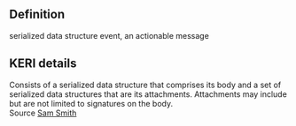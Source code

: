 ## Definition
serialized data structure event, an actionable message

## KERI details
Consists of a serialized data structure that comprises its body and a set of serialized data structures that are its attachments. Attachments may include but are not limited to signatures on the body.\
Source [Sam Smith](https://github.com/WebOfTrust/ietf-keri/blob/main/draft-ssmith-keri.md#basic-terminology)